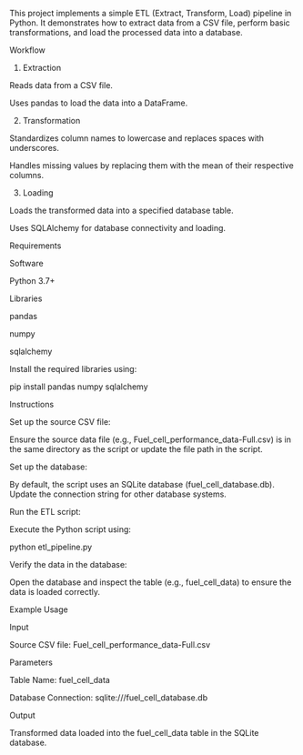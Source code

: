 This project implements a simple ETL (Extract, Transform, Load) pipeline in Python. It demonstrates how to extract data from a CSV file, perform basic transformations, and load the processed data into a database.

Workflow

1. Extraction

Reads data from a CSV file.

Uses pandas to load the data into a DataFrame.

2. Transformation

Standardizes column names to lowercase and replaces spaces with underscores.

Handles missing values by replacing them with the mean of their respective columns.

3. Loading

Loads the transformed data into a specified database table.

Uses SQLAlchemy for database connectivity and loading.

Requirements

Software

Python 3.7+

Libraries

pandas

numpy

sqlalchemy

Install the required libraries using:

pip install pandas numpy sqlalchemy

Instructions

Set up the source CSV file:

Ensure the source data file (e.g., Fuel_cell_performance_data-Full.csv) is in the same directory as the script or update the file path in the script.

Set up the database:

By default, the script uses an SQLite database (fuel_cell_database.db). Update the connection string for other database systems.

Run the ETL script:

Execute the Python script using:

python etl_pipeline.py

Verify the data in the database:

Open the database and inspect the table (e.g., fuel_cell_data) to ensure the data is loaded correctly.

Example Usage

Input

Source CSV file: Fuel_cell_performance_data-Full.csv

Parameters

Table Name: fuel_cell_data

Database Connection: sqlite:///fuel_cell_database.db

Output

Transformed data loaded into the fuel_cell_data table in the SQLite database.
